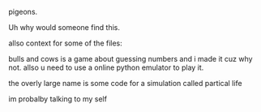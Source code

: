 pigeons.

Uh why would someone find this.

allso context for some of the files:

bulls and cows is a game about guessing numbers and i made it cuz why not. allso u need to use a online python emulator to play it.

the overly large name is some code for a simulation called partical life

im probalby talking to my self
